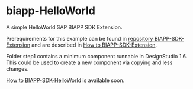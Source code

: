 # biapp-HelloWorld
A simple HelloWorld SAP BIAPP SDK Extension.

Prerequirements for this example can be found in <a href="https://github.com/jearn/BIAPP-SDK-Extension">repository BIAPP-SDK-Extension</a> and are described in <a href="http://jearn.net16.net/biapp/BIAPP-SDK-Extension/en.html">How to BIAPP-SDK-Extension</a>.

Folder step1 contains a minimum component runnable in DesignStudio 1.6.
This could be used to create a new component via copying and less changes.

<a href="http://jearn.net16.net/biapp/BIAPP-SDK-Extension/en.html">How to BIAPP-SDK-HelloWorld</a> is available soon.
